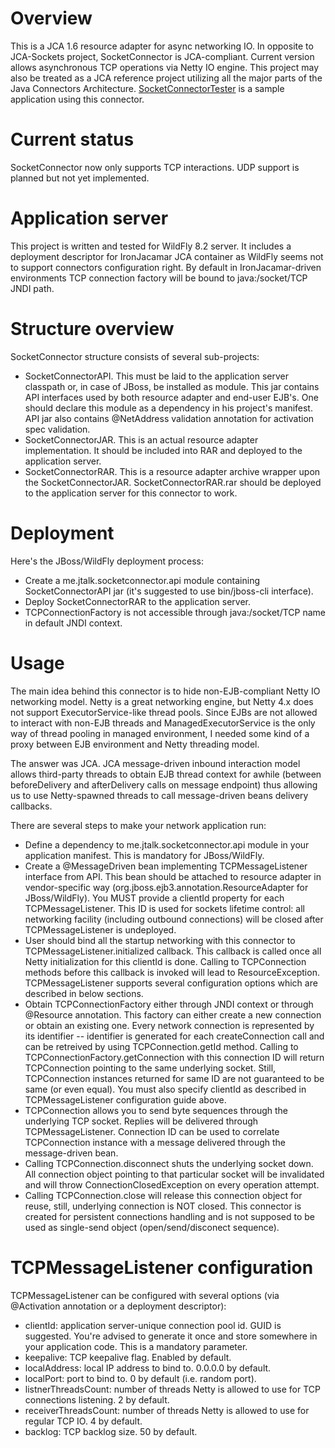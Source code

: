 # Overview #

This is a JCA 1.6 resource adapter for async networking IO. In opposite to JCA-Sockets project, SocketConnector is JCA-compliant. Current version allows asynchronous TCP operations via Netty IO engine. This project may also be treated as a JCA reference project utilizing all the major parts of the Java Connectors Architecture. [SocketConnectorTester](https://bitbucket.org/__jtalk/socketconnectortester) is a sample application using this connector.

# Current status #

SocketConnector now only supports TCP interactions. UDP support is planned but not yet implemented. 

# Application server #

This project is written and tested for WildFly 8.2 server. It includes a deployment descriptor for IronJacamar JCA container as WildFly seems not to support connectors configuration right. By default in IronJacamar-driven environments TCP connection factory will be bound to java:/socket/TCP JNDI path.

# Structure overview #

SocketConnector structure consists of several sub-projects:

* SocketConnectorAPI. This must be laid to the application server classpath or, in case of JBoss, be installed as module. This jar contains API interfaces used by both resource adapter and end-user EJB's. One should declare this module as a dependency in his project's manifest. API jar also contains @NetAddress validation annotation for activation spec validation.
* SocketConnectorJAR. This is an actual resource adapter implementation. It should be included into RAR and deployed to the application server.
* SocketConnectorRAR. This is a resource adapter archive wrapper upon the SocketConnectorJAR. SocketConnectorRAR.rar should be deployed to the application server for this connector to work.

# Deployment #

Here's the JBoss/WildFly deployment process:

* Create a me.jtalk.socketconnector.api module containing SocketConnectorAPI jar (it's suggested to use bin/jboss-cli interface).
* Deploy SocketConnectorRAR to the application server.
* TCPConnectionFactory is not accessible through java:/socket/TCP name in default JNDI context.

# Usage #

The main idea behind this connector is to hide non-EJB-compliant Netty IO networking model. Netty is a great networking engine, but Netty 4.x does not support ExecutorService-like thread pools. Since EJBs are not allowed to interact with non-EJB threads and ManagedExecutorService is the only way of thread pooling in managed environment, I needed some kind of a proxy between EJB environment and Netty threading model. 

The answer was JCA. JCA message-driven inbound interaction model allows third-party threads to obtain EJB thread context for awhile (between beforeDelivery and afterDelivery calls on message endpoint) thus allowing us to use Netty-spawned threads to call message-driven beans delivery callbacks. 

There are several steps to make your network application run:

* Define a dependency to me.jtalk.socketconnector.api module in your application manifest. This is mandatory for JBoss/WildFly.
* Create a @MessageDriven bean implementing TCPMessageListener interface from API. This bean should be attached to resource adapter in vendor-specific way (org.jboss.ejb3.annotation.ResourceAdapter for JBoss/WildFly). You MUST provide a clientId property for each TCPMessageListener. This ID is used for sockets lifetime control: all networking facility (including outbound connections) will be closed after TCPMessageListener is undeployed. 
* User should bind all the startup networking with this connector to TCPMessageListener.initialized callback. This callback is called once all Netty initialization for this clientId is done. Calling to TCPConnection methods before this callback is invoked will lead to ResourceException. TCPMessageListener supports several configuration options which are described in below sections.
* Obtain TCPConnectionFactory either through JNDI context or through @Resource annotation. This factory can either create a new connection or obtain an existing one. Every network connection is represented by its identifier -- identifier is generated for each createConnection call and can be retreived by using TCPConnection.getId method. Calling to TCPConnectionFactory.getConnection with this connection ID will return TCPConnection pointing to the same underlying socket. Still, TCPConnection instances returned for same ID are not guaranteed to be same (or even equal). You must also specify clientId as described in TCPMessageListener configuration guide above.
* TCPConnection allows you to send byte sequences through the underlying TCP socket. Replies will be delivered through TCPMessageListener. Connection ID can be used to correlate TCPConnection instance with a message delivered through the message-driven bean. 
* Calling TCPConnection.disconnect shuts the underlying socket down. All connection object pointing to that particular socket will be invalidated and will throw ConnectionClosedException on every operation attempt.
* Calling TCPConnection.close will release this connection object for reuse, still, underlying connection is NOT closed. This connector is created for persistent connections handling and is not supposed to be used as single-send object (open/send/disconect sequence).

# TCPMessageListener configuration #

TCPMessageListener can be configured with several options (via @Activation annotation or a deployment descriptor):

* clientId: application server-unique connection pool id. GUID is suggested. You're advised to generate it once and store somewhere in your application code. This is a mandatory parameter.
* keepalive: TCP keepalive flag. Enabled by default.
* localAddress: local IP address to bind to. 0.0.0.0 by default.
* localPort: port to bind to. 0 by default (i.e. random port).
* listnerThreadsCount: number of threads Netty is allowed to use for TCP connections listening. 2 by default.
* receiverThreadsCount: number of threads Netty is allowed to use for regular TCP IO. 4 by default.
* backlog: TCP backlog size. 50 by default.